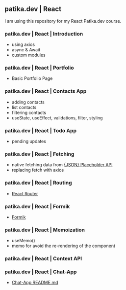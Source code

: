 ## patika.dev | React

I am using this repository for my React Patika.dev course.

### patika.dev | React | Introduction

* using axios
* async & Await
* custom modules

### patika.dev | React | Portfolio
* Basic Portfolio Page

### patika.dev | React | Contacts App
* adding contacts
* list contacts
* filtering contacts
* useState, useEffect, validations, filter, styling

### patika.dev | React | Todo App
* pending updates

### patika.dev | React | Fetching
* native fetching data from [{JSON} Placeholder API](https://jsonplaceholder.typicode.com/)
* replacing fetch with axios

### patika.dev | React | Routing
* [React Router](https://reactrouter.com/en/main/getting-started/overview)

### patika.dev | React | Formik
* [Formik](https://formik.org/docs/overview)

### patika.dev | React | Memoization
* useMemo()
* memo for avoid the re-rendering of the component

### patika.dev | React | Context API


### patika.dev | React | Chat-App

* [Chat-App README.md](/chat-app/readme.md)